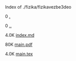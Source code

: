 Index of ./fizika/fizikavezbe3deo

0 [.](.)

0 [..](..)

4.0K [index.md](index.md)

80K [main.pdf](main.pdf)

4.0K [main.tex](main.tex)


